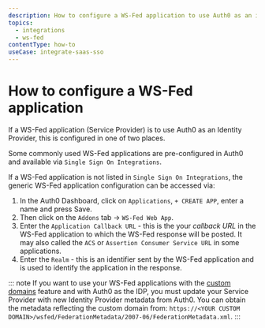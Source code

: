 ```yaml
---
description: How to configure a WS-Fed application to use Auth0 as an identity provider.
topics:
  - integrations
  - ws-fed
contentType: how-to
useCase: integrate-saas-sso
---
```


# How to configure a WS-Fed application

If a WS-Fed application (Service Provider) is to use Auth0 as an Identity Provider, this is configured in one of two places.

Some commonly used WS-Fed applications are pre-configured in Auth0 and available via `Single Sign On Integrations`.

If a WS-Fed application is not listed in `Single Sign On Integrations`, the generic WS-Fed application configuration can be accessed via:

1. In the Auth0 Dashboard, click on `Applications`, `+ CREATE APP`, enter a name and press Save.
2. Then click on the `Addons` tab -> `WS-Fed Web App`.
3. Enter the `Application Callback URL` - this is the your <dfn data-key="callback">callback URL</dfn> in the WS-Fed application to which the WS-Fed response will be posted.  It may also called the `ACS` or `Assertion Consumer Service URL` in some applications. 
4. Enter the `Realm` - this is an identifier sent by the WS-Fed application and is used to identify the application in the response.

::: note
If you want to use your WS-Fed applications with the [custom domains](/custom-domains) feature and with Auth0 as the IDP, you must update your Service Provider with new Identity Provider metadata from Auth0. You can obtain the metadata reflecting the custom domain from: `https://<YOUR CUSTOM DOMAIN>/wsfed/FederationMetadata/2007-06/FederationMetadata.xml`.
:::